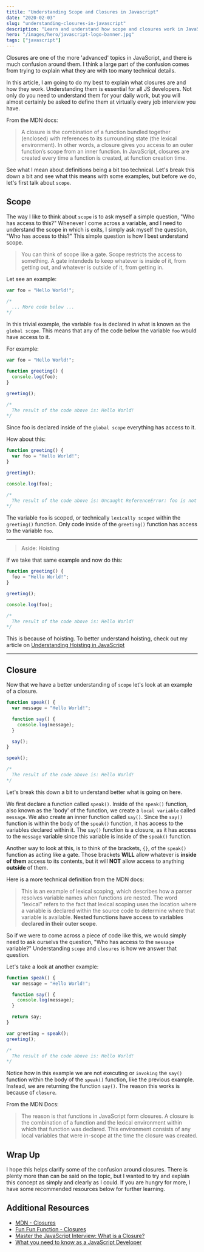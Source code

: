 ```yaml
---
titile: "Understanding Scope and Closures in Javascript"
date: "2020-02-03"
slug: "understanding-closures-in-javascript"
description: "Learn and understand how scope and closures work in JavaScript."
hero: "/images/hero/javascript-logo-banner.jpg"
tags: ["javascript"]
---
```


Closures are one of the more 'advanced' topics in JavaScript, and there is much confusion around them. I think a large part of the confusion comes from trying to explain what they are with too many technical details.

In this article, I am going to do my best to explain what closures are and how they work. Understanding them is essential for all JS developers. Not only do you need to understand them for your daily work, but you will almost certainly be asked to define them at virtually every job interview you have.

From the MDN docs:

> A closure is the combination of a function bundled together (enclosed) with references to its surrounding state (the lexical environment). In other words, a closure gives you access to an outer function’s scope from an inner function. In JavaScript, closures are created every time a function is created, at function creation time.

See what I mean about definitions being a bit too technical. Let's break this down a bit and see what this means with some examples, but before we do, let's first talk about `scope`.

## Scope

The way I like to think about `scope` is to ask myself a simple question, "Who has access to this?" Whenever I come across a variable, and I need to understand the scope in which is exits, I simply ask myself the question, "Who has access to this?" This simple question is how I best understand scope.

> You can think of scope like a gate. Scope restricts the access to something. A gate intendeds to keep whatever is inside of it, from getting out, and whatever is outside of it, from getting in.

Let see an example:

```js
var foo = "Hello World!";

/*
  ... More code below ...
*/
```

In this trivial example, the variable `foo` is declared in what is known as the `global scope`. This means that any of the code below the variable `foo` would have access to it.

For example:

```js
var foo = "Hello World!";

function greeting() {
  console.log(foo);
}

greeting();

/*
  The result of the code above is: Hello World!
*/
```

Since foo is declared inside of the `global scope` everything has access to it.

How about this:

```js
function greeting() {
  var foo = "Hello World!";
}

greeting();

console.log(foo);

/*
  The result of the code above is: Uncaught ReferenceError: foo is not defined
*/
```

The variable `foo` is scoped, or technically `lexically scoped` within the `greeting()` function. Only code inside of the `greeting()` function has access to the variable `foo`.

---

> Aside: Hoisting

If we take that same example and now do this:

```js
function greeting() {
  foo = "Hello World!";
}

greeting();

console.log(foo);

/*
  The result of the code above is: Hello World!
*/
```

This is because of hoisting. To better understand hoisting, check out my article on [Understanding Hoisting in JavaScript](/understanding-hoisting-in-javascript/)

---

## Closure

Now that we have a better understanding of `scope` let's look at an example of a closure.

```js
function speak() {
  var message = "Hello World!";

  function say() {
    console.log(message);
  }

  say();
}

speak();

/*
  The result of the code above is: Hello World!
*/
```

Let's break this down a bit to understand better what is going on here.

We first declare a function called `speak()`. Inside of the `speak()` function, also known as the 'body' of the function, we create a `local variable` called `message`. We also create an inner function called `say()`. Since the `say()` function is within the body of the `speak()` function, it has access to the variables declared within it. The `say()` function is a closure, as it has access to the `message` variable since this variable is inside of the `speak()` function.

Another way to look at this, is to think of the brackets, `{}`, of the `speak()` function as acting like a gate. Those brackets **WILL** allow whatever is **inside of them** access to its contents, but it will **NOT** allow access to anything **outside** of them.

Here is a more technical definition from the MDN docs:

> This is an example of lexical scoping, which describes how a parser resolves variable names when functions are nested. The word "lexical" refers to the fact that lexical scoping uses the location where a variable is declared within the source code to determine where that variable is available. **Nested functions have access to variables declared in their outer scope**.

So if we were to come across a piece of code like this, we would simply need to ask ourselvs the question, "Who has access to the `message` variable?" Understanding `scope` and `closures` is how we answer that question.

Let's take a look at another example:

```js
function speak() {
  var message = "Hello World!";

  function say() {
    console.log(message);
  }

  return say;
}

var greeting = speak();
greeting();

/*
  The result of the code above is: Hello World!
*/
```

Notice how in this example we are not executing or `invoking` the `say()` function within the body of the `speak()` function, like the previous example. Instead, we are returning the function `say()`. The reason this works is because of `closure`.

From the MDN Docs:

> The reason is that functions in JavaScript form closures. A closure is the combination of a function and the lexical environment within which that function was declared. This environment consists of any local variables that were in-scope at the time the closure was created.

## Wrap Up

I hope this helps clarify some of the confusion around closures. There is plenty more than can be said on the topic, but I wanted to try and explain this concept as simply and clearly as I could. If you are hungry for more, I have some recommended resources below for further learning.

## Additional Resources

- [MDN - Closures](https://developer.mozilla.org/en-US/docs/Web/JavaScript/Closures)
- [Fun Fun Function - Closures](https://youtu.be/CQqwU2Ixu-U)
- [Master the JavaScript Interview: What is a Closure?](https://medium.com/javascript-scene/master-the-javascript-interview-what-is-a-closure-b2f0d2152b36)
- [What you need to know as a JavaScript Developer](https://www.toptal.com/javascript#hiring-guide)
